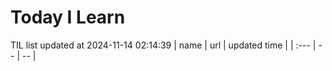 # Today I Learn 
TIL list updated at 2024-11-14 02:14:39
| name | url | updated time |
| :--- | -- | -- |

